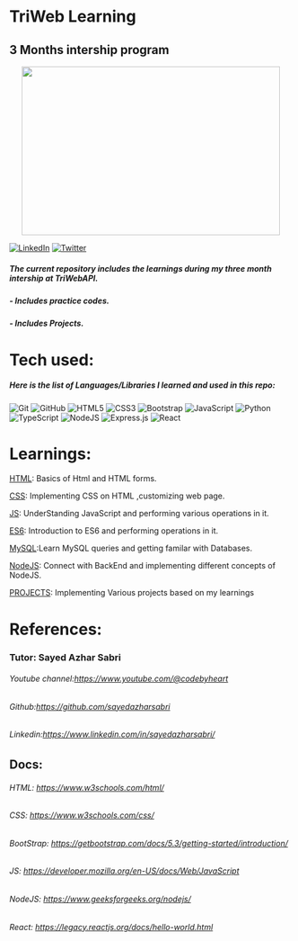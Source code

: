 # TriWeb Learning
## 3 Months intership program

<p align="center">
  <img  width="460" height="300" src="https://drive.google.com/uc?export=view&id=1w7ic9uX1CBv-g9isMxWdkeFS76poDlKb">
</p>


[![LinkedIn](https://img.shields.io/badge/LinkedIn-blue?style=flat-square&logo=linkedin&logoColor=white)](https://www.linkedin.com/in/shiwang-bisht-b5918b269/)  [![Twitter](https://img.shields.io/badge/Twitter-blue?style=social&logo=twitter)](https://twitter.com/Shiwang0bisht)

##### The current repository includes the learnings during my three month intership at TriWebAPI.
#####  - Includes practice codes.
##### - Includes Projects.

# Tech used:  
##### Here is the list of Languages/Libraries I learned and used in this repo:
![Git](https://img.shields.io/badge/git-%23F05033.svg?style=for-the-badge&logo=git&logoColor=white)
![GitHub](https://img.shields.io/badge/github-%23121011.svg?style=for-the-badge&logo=github&logoColor=white)
![HTML5](https://img.shields.io/badge/html5-%23E34F26.svg?style=for-the-badge&logo=html5&logoColor=white)
![CSS3](https://img.shields.io/badge/css3-%231572B6.svg?style=for-the-badge&logo=css3&logoColor=white)
![Bootstrap](https://img.shields.io/badge/bootstrap-%238511FA.svg?style=for-the-badge&logo=bootstrap&logoColor=white)
![JavaScript](https://img.shields.io/badge/javascript-%23323330.svg?style=for-the-badge&logo=javascript&logoColor=%23F7DF1E)
![Python](https://img.shields.io/badge/python-3670A0?style=for-the-badge&logo=python&logoColor=ffdd54)
![TypeScript](https://img.shields.io/badge/typescript-%23007ACC.svg?style=for-the-badge&logo=typescript&logoColor=white)
![NodeJS](https://img.shields.io/badge/node.js-6DA55F?style=for-the-badge&logo=node.js&logoColor=white)
![Express.js](https://img.shields.io/badge/express.js-%23404d59.svg?style=for-the-badge&logo=express&logoColor=%2361DAFB)
![React](https://img.shields.io/badge/react-%2320232a.svg?style=for-the-badge&logo=react&logoColor=%2361DAFB)



# Learnings: 

[HTML](https://github.com/Shiwang0-0/Triweb-Learning/blob/main/HTML/README.md): Basics of Html and HTML forms.

[CSS](https://github.com/Shiwang0-0/Triweb-Learning/blob/main/CSS/README.md): Implementing CSS on HTML ,customizing web page.

[JS](https://github.com/Shiwang0-0/Triweb-Learning/blob/main/JavaScript/README.md): UnderStanding JavaScript and performing various operations in it.

[ES6](https://github.com/Shiwang0-0/Triweb-Learning/blob/main/ES6/README.md): Introduction to ES6 and performing operations in it.

[MySQL](https://github.com/Shiwang0-0/Triweb-Learning/blob/main/MySQL/README.md):Learn MySQL queries and getting familar with Databases.
    
[NodeJS](https://github.com/Shiwang0-0/Triweb-Learning/blob/main/NodeJS/README.md): Connect with BackEnd and implementing different concepts of NodeJS.

[PROJECTS](https://github.com/Shiwang0-0/Triweb-Learning/blob/main/Projects/README.mdhttps://github.com/Shiwang0-0/Triweb-Learning/blob/main/Projects/README.md): Implementing Various projects based on my learnings 
                  

   

# References:
### Tutor: Sayed Azhar Sabri
###### Youtube channel:https://www.youtube.com/@codebyheart 
###### Github:https://github.com/sayedazharsabri
###### Linkedin:https://www.linkedin.com/in/sayedazharsabri/

## Docs: 
###### HTML: https://www.w3schools.com/html/
###### CSS: https://www.w3schools.com/css/
###### BootStrap: https://getbootstrap.com/docs/5.3/getting-started/introduction/
###### JS: https://developer.mozilla.org/en-US/docs/Web/JavaScript
###### NodeJS: https://www.geeksforgeeks.org/nodejs/
###### React: https://legacy.reactjs.org/docs/hello-world.html




